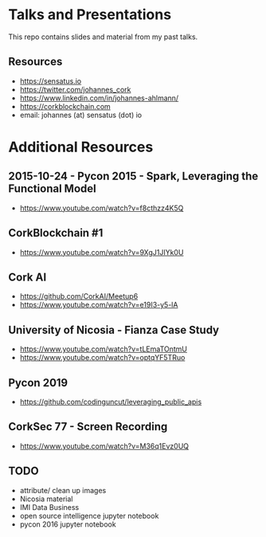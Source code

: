 # Talks and Presentations

This repo contains slides and material from my past talks.

## Resources
- https://sensatus.io
- https://twitter.com/johannes_cork
- https://www.linkedin.com/in/johannes-ahlmann/
- https://corkblockchain.com
- email: johannes (at) sensatus (dot) io


# Additional Resources

## 2015-10-24 - Pycon 2015 - Spark, Leveraging the Functional Model
- https://www.youtube.com/watch?v=f8cthzz4K5Q

## CorkBlockchain #1
- https://www.youtube.com/watch?v=9XgJ1JIYk0U

## Cork AI
- https://github.com/CorkAI/Meetup6
- https://www.youtube.com/watch?v=e19I3-y5-lA

## University of Nicosia - Fianza Case Study
- https://www.youtube.com/watch?v=tLEmaTOntmU
- https://www.youtube.com/watch?v=optqYF5TRuo

## Pycon 2019
- https://github.com/codinguncut/leveraging_public_apis

## CorkSec 77 - Screen Recording
- https://www.youtube.com/watch?v=M36q1Evz0UQ


## TODO
- attribute/ clean up images
- Nicosia material
- IMI Data Business
- open source intelligence jupyter notebook
- pycon 2016 jupyter notebook
